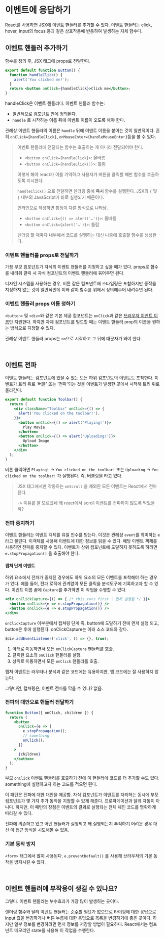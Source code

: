 # 이벤트에 응답하기

React를 사용하면 JSX에 이벤트 핸들러를 추가할 수 있다. 이벤트 핸들러는 click, hover, input의 focus 등과 같은 상호작용에 반응하여 발생하는 자체 함수다.

## 이벤트 핸들러 추가하기

함수를 정의 후, JSX 태그에 props로 전달한다.

```jsx
export default function Button() {
  function handleClick() {
    alert('You clicked me!');
  }
  return <button onClick={handleClick}>Click me</button>;
}
```

handleClick은 이벤트 핸들러다. 이벤트 핸들러 함수는:

- 일반적으로 컴포넌트 안에 정의된다.
- `handle` 로 시작하는 이름 뒤에 이벤트 이름이 오도록 해야 한다.

관례상 이벤트 핸들러의 이름은 `handle` 뒤에 이벤트 이름을 붙이는 것이 일반적이다. 흔히 `onClick={handleClick}`, `onMouseEnter={handleMouseEnter}`등을 볼 수 있다.

> 이벤트 핸들러에 전달되는 함수는 호출하는 게 아니라 전달되어야 한다.
>
> - `<button onClick={handleClick}>`: 올바름
> - `<button onClick={handleClick()}>`: 틀림
>
> 이렇게 해야 react가 이를 기억하고 사용자가 버튼을 클릭할 때만 함수를 호출하도록 지시한다.
>
> `handleClick()` 으로 전달하면 렌더링 중에 **즉시** 함수를 실행한다. JSX의 `{` 및 `}` 내부의 JavaScript가 바로 실행되기 때문이다.
>
> 인라인으로 작성하면 함정이 다른 방식으로 나타남.
>
> - `<button onClick={() => alert('…')}>`: 올바름
> - `<button onClick={alert('…')}>`: 틀림
>
> 렌더링 할 때마다 내부에서 코드를 실행하는 대신 나중에 호출할 함수를 생성한다.

### 이벤트 핸들러를 props로 전달하기

가끔 부모 컴포넌트가 자식의 이벤트 핸들러를 지정하고 싶을 때가 있다. props로 함수를 내려줘 클릭 시 자식 컴포넌트의 이벤트 핸들러에 묶어주면 된다.

디자인 시스템을 사용하는 경우, 버튼 같은 컴포넌트에 스타일링은 포함하지만 동작을 지정하지 않는 것이 일반적인데 이와 같이 함수를 위에서 정의해주어 내려주면 된다.

### 이벤트 핸들러 props 이름 정하기

`<button>` 및 `<div>`와 같은 기본 제공 컴포넌트는 `onClick`과 같은 [브라우저 이벤트 이름](https://react-ko.dev/reference/react-dom/components/common#common-props)만 지원한다. 하지만 자체 컴포넌트를 빌드할 때는 이벤트 핸들러 prop의 이름을 원하는 방식으로 지정할 수 있다.

관례상 이벤트 핸들러 props는 `on`으로 시작하고 그 뒤에 대문자가 와야 한다.

<br/>

## 이벤트 전파

이벤트 핸들러는 컴포넌트에 있을 수 있는 모든 하위 컴포넌트의 이벤트도 포착한다. 이벤트가 트리 위로 '버블' 또는 '전파'되는 것을 이벤트가 발생한 곳에서 시작해 트리 위로 올라간다.

```jsx
export default function Toolbar() {
  return (
    <div className="Toolbar" onClick={() => {
      alert('You clicked on the toolbar!');
    }}>
      <button onClick={() => alert('Playing!')}>
        Play Movie
      </button>
      <button onClick={() => alert('Uploading!')}>
        Upload Image
      </button>
    </div>
  );
}
```

버튼 클릭하면 `Playing!` -> `You clicked on the toolbar!` 또는 `Uploading` -> `You clicked on the toolbar!` 가 실행된다. 즉, 버블링을 타고 있다.

> JSX 태그에서만 작동하는 `onScroll` 을 제외한 모든 이벤트는 React에서 전파된다.
>
> -> 이유를 잘 모르겠네 왜 react에서 scroll 이벤트를 전파하지 않도록 막았을까?

### 전파 중지하기

이벤트 핸들러는 이벤트 객체를 유일 인수를 받는다. 이것은 관례상 `event`를 의미하는 `e` 라고 불린다. 이객체를 사용해 이벤트에 대한 정보를 읽을 수 있다. 해당 이벤트 객체를 사용하면 전파를 중지할 수 있다. 이벤트가 상위 컴포넌트에 도달하지 못하도록 하려면 `e.stopPropagation()` 을 호출해야 한다.

#### 캡처 단계 이벤트

하위 요소에서 전파가 중지된 경우에도 하위 요소의 모든 이벤트를 포착해야 하는 경우가 있다. 예를 들어, 전파 로직에 관계없이 모든 클릭을 분석도구에 기록하고자 할 수 있다. 이벤트 이름 끝에 `Capture`를 추가하면 이 작업을 수행할 수 있다.

```jsx
<div onClickCapture={() => { /* this runs first | 먼저 실행됨 */ }}>
  <button onClick={e => e.stopPropagation()} />
  <button onClick={e => e.stopPropagation()} />
</div>
```

`onClickCapture` 이부분에서 캡쳐링 단계 즉, button에 도달하기 전에 먼저 실행 되고, button은 후에 실행된다. onClickCapture는 아래 소스 코드와 같다.

```js
$div.addEventListener('click', () => {}, true);
```

1. 아래로 이동하면서 모든 `onClickCapture` 핸들러를 호출.
2. 클릭한 요소의 `onClick` 핸들러를 실행.
3. 상위로 이동하면서 모든 `onClick` 핸들러를 호출.

캡쳐 이벤트는 라우터나 분석과 같은 코드에는 유용하지만, 앱 코드에는 잘 사용하지 않는다.

그렇다면, 캡쳐링은, 이벤트 전파를 막을 수 있나? 없음.

### 전파의 대안으로 핸들러 전달하기

```jsx
function Button({ onClick, children }) {
  return (
    <button
      onClick={e => {
        e.stopPropagation();
        // something
        onClick();
      }}
    >
      {children}
    </button>
  );
}
```

부모 `onClick` 이벤트 핸들러를 호출하기 전에 이 핸들러에 코드를 더 추가할 수도 있다. something에 실행하고자 하는 코드를 적으면 된다.

이 패턴은 전파에 대한 대안을 제공함. 자식 컴포넌트가 이벤트를 처리하는 동시에 부모 컴포넌트가 몇 가지 추가 동작을 지정할 수 있게 해준다. 프로파게이션과 달리 자동이 아니다. 하지만, 이 패턴의 장점은 이벤트의 결과로 실행되는 전체 체인 코드를 명확하게 따라갈 수 있다.

전파에 의존하고 있고 어떤 핸들러가 실행되고 홰 실행되는지 추적하기 어려운 경우 대신 이 접근 방식을 시도해볼 수 있음.

### 기본 동작 방지

`<form>` 태그에서 많이 사용된다. `e.preventDefault()` 를 사용해 브라우저의 기본 동작을 방지시킬 수 있다.

<br/>

## 이벤트 핸들러에 부작용이 생길 수 있나요?

그렇다. 이벤트 핸들러는 부수효과가 가장 많이 발생하는 곳이다.

렌더링 함수와 달리 이벤트 핸들러는 [순수](https://react-ko.dev/learn/keeping-components-pure)할 필요가 없으므로 타이핑에 대한 응답으로 input 값을 변경하거나 버튼 누름에 대한 응답으로 목록을 변경하기에 좋은 곳이다. 하지만 일부 정보를 변경하려면 먼저 정보를 저장할 방법이 필요하다. React에서는 컴포넌트 메모리인 state를 사용해 이 작업을 수행한다.
